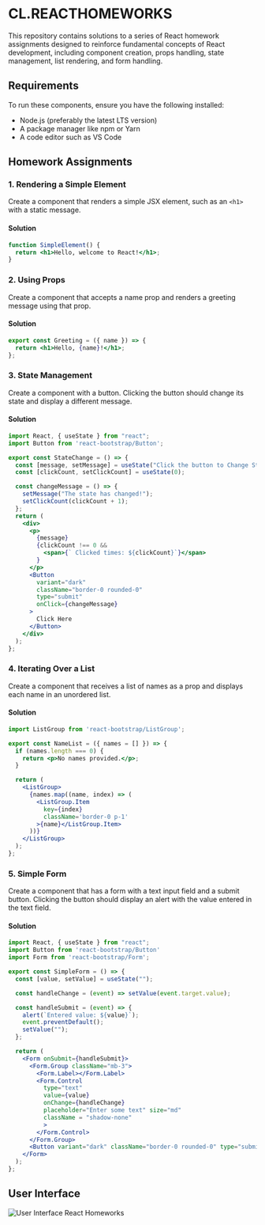 # CL.REACTHOMEWORKS
This repository contains solutions to a series of React homework assignments designed to reinforce fundamental concepts of React development, including component creation, props handling, state management, list rendering, and form handling.

## Requirements

To run these components, ensure you have the following installed:
- Node.js (preferably the latest LTS version)
- A package manager like npm or Yarn
- A code editor such as VS Code


## Homework Assignments

### 1. Rendering a Simple Element
Create a component that renders a simple JSX element, such as an `<h1>` with a static message.

#### Solution
```jsx
function SimpleElement() {
  return <h1>Hello, welcome to React!</h1>;
}
```
### 2. Using Props
Create a component that accepts a name prop and renders a greeting message using that prop.
#### Solution
```jsx
export const Greeting = ({ name }) => {
  return <h1>Hello, {name}!</h1>;
};
```

### 3. State Management
Create a component with a button. Clicking the button should change its state and display a different message.

#### Solution
```jsx
import React, { useState } from "react";
import Button from 'react-bootstrap/Button';

export const StateChange = () => {
  const [message, setMessage] = useState("Click the button to Change State");
  const [clickCount, setClickCount] = useState(0);

  const changeMessage = () => {
    setMessage("The state has changed!");
    setClickCount(clickCount + 1);
  };
  return (
    <div>
      <p>
        {message}
        {clickCount !== 0 && 
          <span>{` Clicked times: ${clickCount}`}</span>
        }
      </p>
      <Button
        variant="dark"
        className="border-0 rounded-0"
        type="submit"
        onClick={changeMessage}
      >
        Click Here
      </Button>
    </div>
  );
};
```

### 4. Iterating Over a List
Create a component that receives a list of names as a prop and displays each name in an unordered list.

#### Solution
```jsx
import ListGroup from 'react-bootstrap/ListGroup';

export const NameList = ({ names = [] }) => {
  if (names.length === 0) {
    return <p>No names provided.</p>;
  }

  return (
    <ListGroup>
      {names.map((name, index) => (
        <ListGroup.Item  
          key={index}
          className='border-0 p-1'
        >{name}</ListGroup.Item>
      ))}
    </ListGroup>
  );
};
```

### 5. Simple Form
Create a component that has a form with a text input field and a submit button. Clicking the button should display an alert with the value entered in the text field.

#### Solution
```jsx
import React, { useState } from "react";
import Button from 'react-bootstrap/Button'
import Form from 'react-bootstrap/Form';

export const SimpleForm = () => {
  const [value, setValue] = useState("");

  const handleChange = (event) => setValue(event.target.value);

  const handleSubmit = (event) => {
    alert(`Entered value: ${value}`);
    event.preventDefault();
    setValue("");
  };

  return (
    <Form onSubmit={handleSubmit}>  
      <Form.Group className="mb-3">
        <Form.Label></Form.Label>
        <Form.Control 
          type="text" 
          value={value}
          onChange={handleChange} 
          placeholder="Enter some text" size="md"
          className = "shadow-none"
          >
        </Form.Control>
      </Form.Group>  
      <Button variant="dark" className="border-0 rounded-0" type="submit">Submit</Button>
    </Form>
  );
};

```
## User Interface
![User Interface React Homeworks](art/ReactHomeworks.gif)
